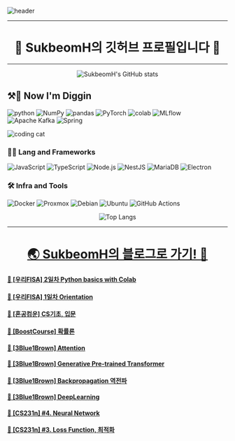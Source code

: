 
<!-- Header -->
![header](https://capsule-render.vercel.app/api?type=waving&color=gradient&height=360&text=SukbeomH&fontSize=80&fontAlign=50&fontAlignY=50&desc=%EA%B0%9C%EB%B0%9C%EC%83%88%EB%B0%9C+%EA%B0%9C%EB%B0%9C+%EA%B8%B0%EB%A1%9D&descSize=15&descAlign=50&descAlignY=60)

<div align="center">

***
# 🍊 SukbeomH의 깃허브 프로필입니다 👋
***

![SukbeomH's GitHub stats](https://github-readme-stats.vercel.app/api?username=SukbeomH&show_icons=true&theme=transparent)

</div>

<!-- Body -->
## ⚒️👷 **Now I'm Diggin**
![python](https://img.shields.io/badge/python-3776AB.svg?&style=for-the-badge&logo=python&logoColor=white)
![NumPy](https://img.shields.io/badge/numpy-013243.svg?&style=for-the-badge&logo=numpy&logoColor=white)
![pandas](https://img.shields.io/badge/pandas-150458.svg?&style=for-the-badge&logo=pandas&logoColor=white) 
![PyTorch](https://img.shields.io/badge/pytorch-EE4C2C.svg?&style=for-the-badge&logo=pytorch&logoColor=white) 
![colab](https://img.shields.io/badge/colab-F9AB00.svg?&style=for-the-badge&logo=googlecolab&logoColor=white)
![MLflow](https://img.shields.io/badge/mlflow-0194E2.svg?&style=for-the-badge&logo=mlflow&logoColor=white) 
![Apache Kafka](https://img.shields.io/badge/apachekafka-231F20.svg?&style=for-the-badge&logo=apachekafka&logoColor=white) 
![Spring](https://img.shields.io/badge/spring-6DB33F.svg?&style=for-the-badge&logo=spring&logoColor=white) 

<div>

![coding cat](https://cdn.dribbble.com/users/2789762/screenshots/8630894/0124-cat-animation-3-dribble.gif)

</div>

### **🧑‍💻 Lang and Frameworks**
![JavaScript](https://img.shields.io/badge/javascript-F7DF1E.svg?&style=for-the-badge&logo=javascript&logoColor=white) ![TypeScript](https://img.shields.io/badge/typescript-3178C6.svg?&style=for-the-badge&logo=typescript&logoColor=white) ![Node.js](https://img.shields.io/badge/nodedotjs-339933.svg?&style=for-the-badge&logo=nodedotjs&logoColor=white) ![NestJS](https://img.shields.io/badge/nestjs-E0234E.svg?&style=for-the-badge&logo=nestjs&logoColor=white) ![MariaDB](https://img.shields.io/badge/mariadb-003545.svg?&style=for-the-badge&logo=mariadb&logoColor=white) ![Electron](https://img.shields.io/badge/electron-47848F.svg?&style=for-the-badge&logo=electron&logoColor=white) 

### **🛠️ Infra and Tools**
![Docker](https://img.shields.io/badge/docker-2496ED.svg?&style=for-the-badge&logo=docker&logoColor=white) ![Proxmox](https://img.shields.io/badge/proxmox-E57000.svg?&style=for-the-badge&logo=proxmox&logoColor=white) ![Debian](https://img.shields.io/badge/debian-A81D33.svg?&style=for-the-badge&logo=debian&logoColor=white) ![Ubuntu](https://img.shields.io/badge/ubuntu-E95420.svg?&style=for-the-badge&logo=ubuntu&logoColor=white) ![GitHub Actions](https://img.shields.io/badge/githubactions-2088FF.svg?&style=for-the-badge&logo=githubactions&logoColor=white) 

<div align="center">
  
![Top Langs](https://github-readme-stats.vercel.app/api/top-langs/?username=SukbeomH)

---
  
# [🌏 SukbeomH의 블로그로 가기! 🚀](https://veritasgarage.tistory.com/)

</div>


#### [📝 [우리FISA] 2일차 Python basics with Colab](https://veritasgarage.tistory.com/226)</br>
#### [📝 [우리FISA] 1일차 Orientation](https://veritasgarage.tistory.com/225)</br>
#### [📝 [혼공컴운] CS기초, 입문](https://veritasgarage.tistory.com/224)</br>
#### [📝 [BoostCourse] 확률론](https://veritasgarage.tistory.com/223)</br>
#### [📝 [3Blue1Brown] Attention](https://veritasgarage.tistory.com/222)</br>
#### [📝 [3Blue1Brown] Generative Pre-trained Transformer](https://veritasgarage.tistory.com/221)</br>
#### [📝 [3Blue1Brown] Backpropagation 역전파](https://veritasgarage.tistory.com/220)</br>
#### [📝 [3Blue1Brown] DeepLearning](https://veritasgarage.tistory.com/219)</br>
#### [📝 [CS231n] #4. Neural Network](https://veritasgarage.tistory.com/218)</br>
#### [📝 [CS231n] #3. Loss Function, 최적화](https://veritasgarage.tistory.com/217)</br>